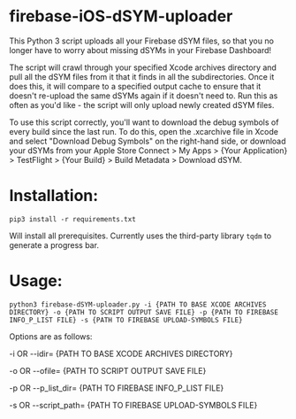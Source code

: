 # firebase-iOS-dSYM-uploader

This Python 3 script uploads all your Firebase dSYM files, so that you no longer have to worry about missing dSYMs in your Firebase Dashboard!

The script will crawl through your specified Xcode archives directory and pull all the dSYM files from it that it finds in all the subdirectories. Once it does this, it will compare to a specified output cache to ensure that it doesn't re-upload the same dSYMs again if it doesn't need to. Run this as often as you'd like - the script will only upload newly created dSYM files.

To use this script correctly, you'll want to download the debug symbols of every build since the last run. To do this, open the .xcarchive file in Xcode and select "Download Debug Symbols" on the right-hand side, or download your dSYMs from your Apple Store Connect > My Apps > {Your Application} > TestFlight > {Your Build} > Build Metadata > Download dSYM.

# Installation:
`pip3 install -r requirements.txt`

Will install all prerequisites. Currently uses the third-party library `tqdm` to generate a progress bar.

# Usage: 
`python3 firebase-dSYM-uploader.py -i {PATH TO BASE XCODE ARCHIVES DIRECTORY} -o {PATH TO SCRIPT OUTPUT SAVE FILE} -p {PATH TO FIREBASE INFO_P_LIST FILE} -s {PATH TO FIREBASE UPLOAD-SYMBOLS FILE}`

Options are as follows:

-i OR --idir= {PATH TO BASE XCODE ARCHIVES DIRECTORY}
			

-o OR --ofile= {PATH TO SCRIPT OUTPUT SAVE FILE}
			

-p OR --p_list_dir= {PATH TO FIREBASE INFO_P_LIST FILE}
			

-s OR --script_path= {PATH TO FIREBASE UPLOAD-SYMBOLS FILE}
